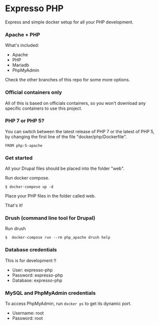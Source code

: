 # Expresso PHP

Express and simple docker setup for all your PHP development.

### Apache + PHP

What's included:

  - Apache
  - PHP
  - Mariadb
  - PhpMyAdmin

Check the other branches of this repo for some more options.

### Official containers only
All of this is based on officials containers, so you won't download any
specific containers to use this project.

### PHP 7 or PHP 5?
You can switch between the latest release of PHP 7 or the latest of PHP 5, by
changing the first line of the file "docker/php/Dockerfile".
```
FROM php:5-apache
```

### Get started
All your Drupal files should be placed into the folder "web".

Run docker compose.
```
$ docker-compose up -d
```

Place your PHP files in the folder called web.

That's it!

### Drush (command line tool for Drupal)

Run drush
```
$  docker-compose run --rm php_apache drush help
```

### Database credentials
This is for development !!

* User: expresso-php
* Password: expresso-php
* Database: expresso-php

### MySQL and PhpMyAdmin credentials
To access PhpMyAdmin, run `docker ps` to get its dynamic port.
* Username: root
* Password: root
